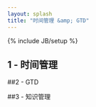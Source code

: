 ```yaml
---
layout: splash
title: "时间管理 &amp; GTD"
---
```

{% include JB/setup %}

## 1 - 时间管理


##2 - GTD


##3 - 知识管理


